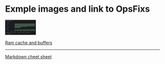 # Exmple images and link to OpsFixs

<img src="https://github.com/dmfow/CheetSheetsOpsFixes/blob/main/Images/RamCacheAndBuffers.png" width=100>

[Ram cache and buffers](https://github.com/dmfow/CheetSheetsOpsFixes/blob/main/Linux%20Ram%20cache%20%2B%20Buffer)

---



[Markdown cheet sheet](https://github.com/dmfow/CheatSheets/blob/main/Github%20Markdown.md)


